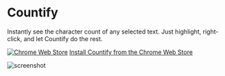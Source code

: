 # Countify

Instantly see the character count of any selected text. Just highlight, right-click, and let Countify do the rest.

[![Chrome Web Store](https://img.shields.io/chrome-web-store/v/dplamilbomiamifnblkbmgfllndfhjeh)](https://chrome.google.com/webstore/detail/countify/dplamilbomiamifnblkbmgfllndfhjeh)
[Install Countify from the Chrome Web Store]([https://chrome.google.com/webstore/detail/extension-name/extension-id](https://chromewebstore.google.com/detail/countify/dplamilbomiamifnblkbmgfllndfhjeh))

![screenshot](https://github.com/user-attachments/assets/31c4d6b4-f634-4f9f-a50b-de99d074a621)

